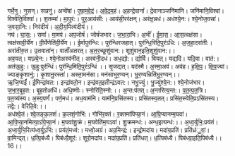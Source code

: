 

  
गर्भे॒नु। नुसन्। सन्ननु॑। अन्वे॑षां। ए॒षा॒म॒वे॒दं॒। अ॒वे॒द॒म॒हं। अ॒हन्दे॒वानां॑। दे॒वानाञ्जनि॑मानि। जनि॑मानि॒विश्वा॑। विश्वेति॒विश्वा॑।। श॒तम्मा॑। मा॒पुर॑:। पुर॒आय॑सी:। आय॑सी॒रर॑क्षन्। अर॑क्ष॒न्नध॑। अध॑श्ये॒न:। श्ये॒नोज॒वसा॑। ज॒वसा॒नि:। निर॑दीयं। अ॒दी॒य॒मित्य॑दीयं।।  
नघ॑। घा॒स॒:। समां॑। मा॒मप॑। अप॒जोषं॑। जोषं॑जभार। ज॒भा॒रा॒भि। अ॒भीं॑। ई॒मा॒स॒। आ॒स॒त्वक्ष॑सा। त्वक्ष॑सावी॒र्ये॑ण। वी॒र्येणेति॑वी॒र्ये॑ण।। ई॒र्मापुर॑न्धि:। पुर॑न्धिरजहात्। पुर॑न्धि॒रिति॒पुर॑ऽधि:। अ॒ज॒हा॒दरा॑ती:। अरा॑तीरु॒त। उ॒तवाता॑न्। वाताँ॑अतरत्। अ॒त॒र॒च्छूशु॑वान:। शूशु॑वान॒इति॒शूशु॑वान:।।  
अव॒यत्। यछ्ये॒न:। श्ये॒नोअस्व॑नीत्। अस्व॑नी॒दध॑। अध॒द्यो:। द्योर्वि। वियत्। यद्यदि॑। यदि॒वा। वात॑:। अत॑ऊ॒हु:। ऊ॒हु:पुर॑न्धिं। पुर॑न्धि॒मिति॒पुरं॑ऽन्धिं ।। सृ॒जद्यत्। यद॑स्मै। अ॒स्मा॒अव॑। अव॑ह। ह॒क्षि॒प॒। क्षि॒प॒ज्यां। ज्याङ्कृ॒शानु॑:। कृ॒शानु॒रस्ता॑। अस्ता॒मन॑सा। मन॑साभुर॒ण्यन्। भु॒र॒ण्यन्निति॑भु॒र॒ण्यन्।।  
ऋ॒जि॒प्यईं॑। ई॒मिन्द्रा॑वत:। इन्द्रा॑वतो॒न। इन्द्र॑वत॒इतीन्द्र॑ऽवत:। नभु॒ज्युं। भु॒ज्युंश्ये॒न:। श्ये॒नोज॑भार। ज॒भा॒र॒बृ॒ह॒त:। बृ॒ह॒तोअधि॑। अधि॒ष्णॊः। स्नोरिति॒स्नो:।। अ॒न्त:प॑तत्। अ॒न्तरित्य॒न्त:। प॒त॒त्प॒त॒त्रि। प॒त॒त्र्य॑स्य। अ॒स्य॒पर्णं॑। पर्ण॒मध॑। अध॒याम॑नि। याम॑नि॒प्रसि॑तस्य। प्रसि॑तस्य॒तत्। प्रसि॑त॒स्येति॒प्रऽसि॑तस्य। तद्वे:। वेरिति॒वे:।।  
अध॑श्वे॒तं। श्वे॒तङ्क॒लशं॑। क॒लशं॒गोभि॑:। गोभि॑र॒क्तं। र॒क्तमा॑पिप्या॒नं। आ॒पि॒प्यानम्म॒घवा॑। आ॒पि॒प्या॒नमित्या॒ऽपि॒प्या॒नं। म॒घवा॑शु॒क्रं। म॒घवेति॑म॒घऽवा॑। शु॒क्रमन्ध॑:। अन्ध॒इत्यन्ध॑:।। अ॒ध्व॒र्युभि॒:प्रय॑तं। अ॒ध्व॒र्युभि॒रित्य॑ध्व॒र्यु॒ऽभि॑:। प्रय॑तं॒मध्व॑:। मध्वो॒अग्रं॑। अग्र॒मिन्द्र॑:। इन्द्रो॒मदा॑य। मदा॑य॒प्रति॑। प्रति॑ध्र॑ु॒वां॒। वा॒मिन्द्त्। ध॒त्पि॒ब॑ध्यै। पिब॑ध्यै॒शूर॑:। शूरो॒मदा॑य। मदा॑य॒प्रति॑। प्रति॑धत्। ध॒त्पिब॑ध्यै। पिब॑ध्या॒इति॒पिब॑ध्यै।। 16।।  
